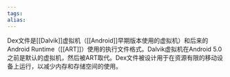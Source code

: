 ```yaml
---
tags: 
alias:
---
```


Dex文件是[[Dalvik]]虚拟机（[[Android]]早期版本使用的虚拟机）和后来的Android Runtime（[[ART]]）使用的执行文件格式。Dalvik虚拟机在Android 5.0之前是默认的虚拟机，然后被ART取代。Dex文件被设计用于在资源有限的移动设备上运行，以减少内存和存储空间的使用。